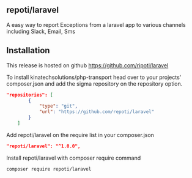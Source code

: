 ## repoti/laravel
A easy way to report Exceptions from a laravel app to various channels including Slack, Email, Sms

## Installation
This release is hosted on github
https://github.com/ripoti/laravel

To install kinatechsolutions/php-transport head over to your projects' composer.json
and add the sigma repository on the repository option.
```json
"repositories": [
        {
            "type": "git",
            "url": "https://github.com/repoti/laravel"
        }
    ]
```

Add repoti/laravel on the require list in your composer.json
```json
"repoti/laravel": "^1.0.0",
```

Install repoti/laravel with composer require command
```shell
composer require repoti/laravel
```

